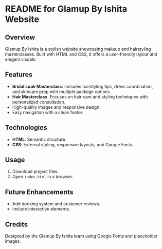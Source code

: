 
# README for Glamup By Ishita Website

## Overview
Glamup By Ishita is a stylish website showcasing makeup and hairstyling masterclasses. Built with HTML and CSS, it offers a user-friendly layout and elegant visuals.

## Features
- **Bridal Look Masterclass**: Includes hairstyling tips, dress coordination, and skincare prep with multiple package options.
- **Hair Masterclass**: Focuses on hair care and styling techniques with personalized consultation.
- High-quality images and responsive design.
- Easy navigation with a clean footer.

## Technologies
- **HTML**: Semantic structure.
- **CSS**: External styling, responsive layouts, and Google Fonts.

## Usage
1. Download project files.
2. Open `index.html` in a browser.

## Future Enhancements
- Add booking system and customer reviews.
- Include interactive elements.

## Credits
Designed by the Glamup By Ishita team using Google Fonts and placeholder images.
